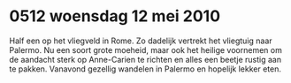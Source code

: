 # 0512 woensdag 12 mei 2010
Half een op het vliegveld in Rome. Zo dadelijk vertrekt het vliegtuig naar Palermo. Nu een soort grote moeheid, maar ook het heilige voornemen om de aandacht sterk op Anne-Carien te richten en alles een beetje rustig aan te pakken. Vanavond gezellig wandelen in Palermo en hopelijk lekker eten.